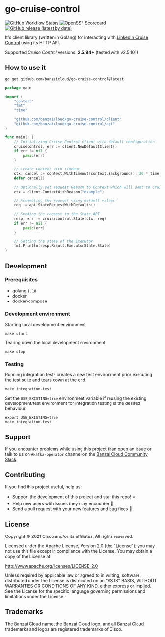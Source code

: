 # go-cruise-control

[![GitHub Workflow Status](https://github.com/banzaicloud/go-cruise-control/actions/workflows/ci.yaml/badge.svg?style=flat-square)](https://github.com/banzaicloud/go-cruise-control/actions/workflows/ci.yaml)
[![OpenSSF Scorecard](https://api.securityscorecards.dev/projects/github.com/banzaicloud/go-cruise-control/badge?style=flat-square)](https://api.securityscorecards.dev/projects/github.com/banzaicloud/go-cruise-control)
[![GitHub release (latest by date)](https://img.shields.io/github/v/release/banzaicloud/go-cruise-control?style=flat-square)](https://github.com/banzaicloud/go-cruise-control/releases/latest)

It's client library (written in Golang) for interacting with
[Linkedin Cruise Control](https://github.com/linkedin/cruise-control) using its HTTP API.

Supported _Cruise Control_ versions: **2.5.94+** (tested with v2.5.101)

## How to use it

```shell
go get github.com/banzaicloud/go-cruise-control@latest
```

```go
package main

import (
	"context"
	"fmt"
	"time"

	"github.com/banzaicloud/go-cruise-control/client"
	"github.com/banzaicloud/go-cruise-control/api"
)

func main() {
	// Initializing Cruise Control client with default configuration
	cruisecontrol, err := client.NewDefaultClient()
	if err != nil {
		panic(err)
	}

	// Create Context with timeout
	ctx, cancel := context.WithTimeout(context.Background(), 30 * time.Second)
	defer cancel() 

	// Optionally set request Reason to Context which will sent to Cruise Control as part of the HTTP request
	ctx = client.ContextWithReason("example")

	// Assembling the request using default values
	req := api.StateRequestWithDefaults()

	// Sending the request to the State API
	resp, err := cruisecontrol.State(ctx, req)
	if err != nil {
		panic(err)
	}

	// Getting the state of the Executor
	fmt.Println(resp.Result.ExecutorState.State)
}
```

## Development

### Prerequisites

* golang `1.18`
* docker
* docker-compose

### Development environment

Starting local development environment

```shell
make start
```

Tearing down the local development environment

```shell
make stop
```

### Testing

Running integration tests creates a new test environment prior executing the test suite and tears down at the end.

```shell
make integration-test
```

Set the `USE_EXISTING=true` environment variable if reusing the existing development/test environment
for integration testing is the desired behaviour.

```shell
export USE_EXISTING=true
make integration-test
```

## Support

If you encounter problems while using this project than open an issue or talk to us
on `#kafka-operator` channel on the [Banzai Cloud Community Slack](http://community-banzaicloud.slack.com).

## Contributing

If you find this project useful, help us:

* Support the development of this project and star this repo! ⭐
* Help new users with issues they may encounter 💪
* Send a pull request with your new features and bug fixes 🚀

## License

Copyright © 2021 Cisco and/or its affiliates. All rights reserved.

Licensed under the Apache License, Version 2.0 (the "License"); you may not use this file except in compliance with the License.
You may obtain a copy of the License at

http://www.apache.org/licenses/LICENSE-2.0

Unless required by applicable law or agreed to in writing, software distributed under the License is distributed on an "AS IS" BASIS,
WITHOUT WARRANTIES OR CONDITIONS OF ANY KIND, either express or implied.
See the License for the specific language governing permissions and limitations under the License.

## Trademarks

The Banzai Cloud name, the Banzai Cloud logo, and all Banzai Cloud trademarks and logos are registered trademarks of Cisco.
